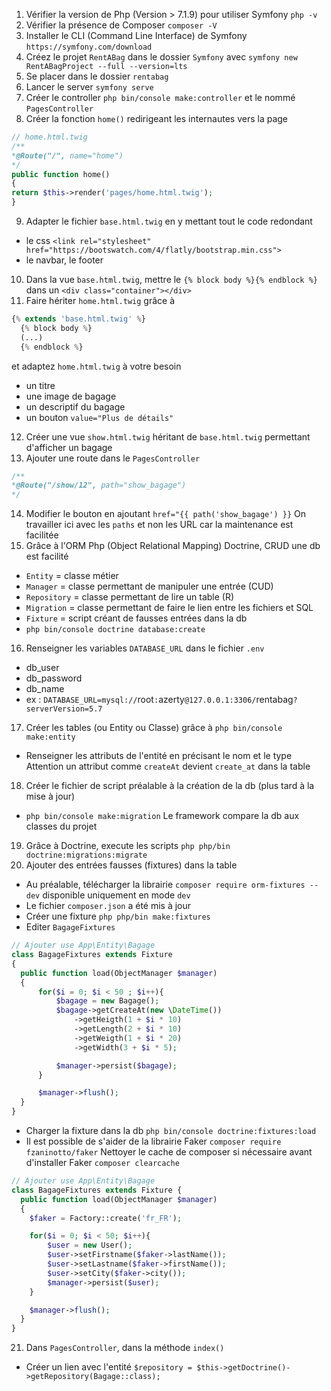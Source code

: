 1. Vérifier la version de Php (Version > 7.1.9) pour utiliser Symfony `php -v`
2. Vérifier la présence de Composer `composer -V`
3. Installer le CLI (Command Line Interface) de Symfony `https://symfony.com/download`
4. Créez le projet `RentABag` dans le dossier `Symfony` avec `symfony new RentABagProject --full --version=lts`
5. Se placer dans le dossier `rentabag`
6. Lancer le server `symfony serve`
7. Créer le controller `php bin/console make:controller` et le nommé `PagesController`
8. Créer la fonction `home()` redirigeant les internautes vers la page 
```php
// home.html.twig
/**
*@Route("/", name="home")
*/
public function home()
{
return $this->render('pages/home.html.twig');
}
```
9. Adapter le fichier `base.html.twig` en y mettant tout le code redondant
  * le css `<link rel="stylesheet" href="https://bootswatch.com/4/flatly/bootstrap.min.css">`
  * le navbar, le footer
10. Dans la vue `base.html.twig`, mettre le `{% block body %}{% endblock %}` dans un `<div class="container"></div>`
11. Faire hériter `home.html.twig` grâce à 
```php
{% extends 'base.html.twig' %} 
  {% block body %} 
  (...) 
  {% endblock %}
```
et adaptez `home.html.twig` à votre besoin
  * un titre
  * une image de bagage
  * un descriptif du bagage
  * un bouton `value="Plus de détails"`
12. Créer une vue `show.html.twig` héritant de `base.html.twig` permettant d'afficher un bagage
13. Ajouter une route dans le `PagesController`
```php
/**
*@Route("/show/12", path="show_bagage")
*/
```
14. Modifier le bouton en ajoutant `href="{{ path('show_bagage') }}`
On travailler ici avec les `paths` et non les URL car la maintenance est facilitée
15. Grâce à l'ORM Php (Object Relational Mapping) Doctrine, CRUD une db est facilité
  * `Entity` = classe métier
  * `Manager` = classe permettant de manipuler une entrée (CUD)
  * `Repository` = classe permettant de lire un table (R)
  * `Migration` = classe permettant de faire le lien entre les fichiers et SQL
  * `Fixture` = script créant de fausses entrées dans la db
  * `php bin/console doctrine database:create`
16. Renseigner les variables  `DATABASE_URL` dans le fichier `.env`
  * db_user
  * db_password
  * db_name
  * ex : `DATABASE_URL=mysql://`root`:`azerty`@127.0.0.1:3306/`rentabag`?serverVersion=5.7`
17. Créer les tables (ou Entity ou Classe) grâce à `php bin/console make:entity`
  * Renseigner les attributs de l'entité en précisant le nom et le type
Attention un attribut comme `createAt` devient `create_at` dans la table
18. Créer le fichier de script préalable à la création de la db (plus tard à la mise à jour)
  * `php bin/console make:migration`
Le framework compare la db aux classes du projet
19. Grâce à Doctrine, execute les scripts 
`php php/bin doctrine:migrations:migrate`
20. Ajouter des entrées fausses (fixtures) dans la table
  * Au préalable, télécharger la librairie `composer require orm-fixtures --dev` disponible uniquement en mode `dev`
  * Le fichier `composer.json` a été mis à jour
  * Créer une fixture `php php/bin make:fixtures`
  * Editer `BagageFixtures`
  ```php
  // Ajouter use App\Entity\Bagage
class BagageFixtures extends Fixture
{
    public function load(ObjectManager $manager)
    {
        for($i = 0; $i < 50 ; $i++){
            $bagage = new Bagage();
            $bagage->getCreateAt(new \DateTime())
                ->getHeigth(1 + $i * 10)
                ->getLength(2 + $i * 10)
                ->getWeigth(1 + $i * 20)
                ->getWidth(3 + $i * 5);

            $manager->persist($bagage);
        }

        $manager->flush();
    }
}
```
* Charger la fixture dans la db `php bin/console doctrine:fixtures:load`
* Il est possible de s'aider de la librairie Faker `composer require fzaninotto/faker`
Nettoyer le cache de composer si nécessaire avant d'installer Faker `composer clearcache`
```php
// Ajouter use App\Entity\Bagage
class BagageFixtures extends Fixture {
  public function load(ObjectManager $manager)
  {
    $faker = Factory::create('fr_FR');

    for($i = 0; $i < 50; $i++){
        $user = new User();
        $user->setFirstname($faker->lastName());
        $user->setLastname($faker->firstName());
        $user->setCity($faker->city());
        $manager->persist($user);
    }

    $manager->flush();
  }
}
```
21. Dans `PagesController`, dans la méthode `index()`
* Créer un lien avec l'entité `$repository = $this->getDoctrine()->getRepository(Bagage::class);`
